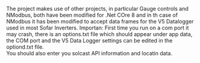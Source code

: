 The project makes use of other projects, in particular Gauge controls and NModbus, both have been modified for .Net COre 8 and in th case of NModbus it has been modified to accept data frames for the V5 Datalogger used in most Sofar Inverters.
Importan:  First time you run on a com port it may crash, there is an options.txt file which should appear under app data, the COM port and the V5 Data Logger settings can be edited in the optiond.txt file.  
You should also enter you solcast API information and locatin data.
